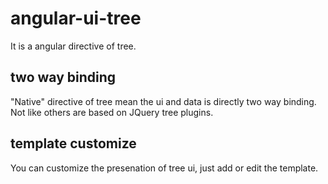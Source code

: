 # angular-ui-tree
It is a angular directive of tree.

## two way binding
"Native" directive of tree mean the ui and data is directly two way binding. Not like others are based on JQuery tree plugins.

## template customize
You can customize the presenation of tree ui, just add or edit the template.
